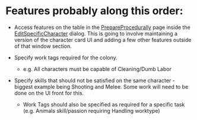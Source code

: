 # Features probably along this order:

* Access features on the table in the [PrepareProcedurally](../src/Necrofancy.PrepareProcedurally/) page inside the [EditSpecificCharacter](../src/Necrofancy.PrepareProcedurally/Interface/Dialogs/EditSpecificPawn.cs) dialog. This is going to involve maintaining a version of the character card UI and adding a few other features outside of that window section.

* Specify work tags required for the colony.
    * e.g. All characters must be capable of Cleaning/Dumb Labor

* Specify skills that should not be satisfied on the same character - biggest example being Shooting and Melee. Some work will need to be done on the UI front for this.
    * Work Tags should also be specified as required for a specific task (e.g. Animals skill/passion requiring Handling worktype)